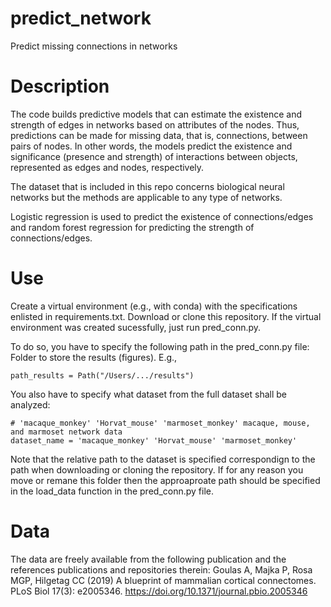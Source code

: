 # predict_network
Predict missing connections in networks

# Description
The code builds predictive models that can estimate the existence and strength of edges in networks based on attributes of the nodes. Thus, predictions can be made for missing data, that is, connections, between pairs of nodes. In other words, the models predict the existence and significance (presence and strength) of interactions between objects, represented as edges and nodes, respectively.

The dataset that is included in this repo concerns biological neural networks but the methods are applicable to any type of networks.

Logistic regression is used to predict the existence of connections/edges and random forest regression for predicting the strength of connections/edges.

# Use
Create a virtual environment (e.g., with conda) with the specifications enlisted in requirements.txt. Download or clone this repository. If the virtual environment was created sucessfully, just run pred_conn.py. 

To do so, you have to specify the following path in the pred_conn.py file:
Folder to store the results (figures). E.g., 
```
path_results = Path("/Users/.../results")
```
You also have to specify what dataset from the full dataset shall be analyzed:
```
# 'macaque_monkey' 'Horvat_mouse' 'marmoset_monkey' macaque, mouse, and marmoset network data
dataset_name = 'macaque_monkey' 'Horvat_mouse' 'marmoset_monkey'
```
Note that the relative path to the dataset is specified correspondign to the path when downloading or cloning the repository. If for any reason you move or remane this folder then the approaproate path should be specified in the load_data function in the pred_conn.py file.  

# Data

The data are freely available from the following publication and the references publications and repositories therein:
Goulas A, Majka P, Rosa MGP, Hilgetag CC (2019) A blueprint of mammalian cortical connectomes. PLoS Biol 17(3): e2005346. https://doi.org/10.1371/journal.pbio.2005346
